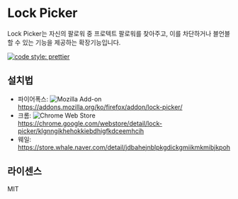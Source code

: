 # Lock Picker

Lock Picker는 자신의 팔로워 중 프로텍트 팔로워를 찾아주고, 이를 차단하거나 블언블할 수 있는 기능을 제공하는 확장기능입니다.

[![code style: prettier](https://img.shields.io/badge/code_style-prettier-ff69b4.svg?style=plastic)](https://github.com/prettier/prettier)

## 설치법

- 파이어폭스:
  ![Mozilla Add-on](https://img.shields.io/amo/users/lock-picker.svg?style=plastic)
  https://addons.mozilla.org/ko/firefox/addon/lock-picker/
- 크롬:
  ![Chrome Web Store](https://img.shields.io/chrome-web-store/users/klgnngikhehokkiebdhigfkdceemhcih.svg?style=plastic)
  https://chrome.google.com/webstore/detail/lock-picker/klgnngikhehokkiebdhigfkdceemhcih
- 웨일: https://store.whale.naver.com/detail/jdbahejnblpkgdickgmiikmkmibjkpoh

## 라이센스

MIT
